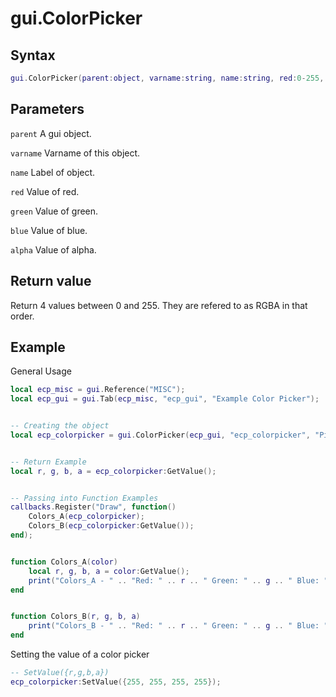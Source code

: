 # gui.ColorPicker

## Syntax
```lua
gui.ColorPicker(parent:object, varname:string, name:string, red:0-255, green:0-255, blue:0-255, alpha:0-255)
```

## Parameters
```parent``` A gui object.

```varname``` Varname of this object.

```name``` Label of object.

```red``` Value of red.

```green``` Value of green.

```blue``` Value of blue.

```alpha``` Value of alpha.

## Return value
Return 4 values between 0 and 255. They are refered to as RGBA in that order.

## Example

General Usage
```lua
local ecp_misc = gui.Reference("MISC");
local ecp_gui = gui.Tab(ecp_misc, "ecp_gui", "Example Color Picker");


-- Creating the object
local ecp_colorpicker = gui.ColorPicker(ecp_gui, "ecp_colorpicker", "Pick your color!", 255, 0, 0, 255);


-- Return Example
local r, g, b, a = ecp_colorpicker:GetValue();


-- Passing into Function Examples
callbacks.Register("Draw", function()
    Colors_A(ecp_colorpicker);
    Colors_B(ecp_colorpicker:GetValue());
end);


function Colors_A(color)
    local r, g, b, a = color:GetValue();
    print("Colors_A - " .. "Red: " .. r .. " Green: " .. g .. " Blue: " .. b .. " Alpha: " .. a);
end


function Colors_B(r, g, b, a)
    print("Colors_B - " .. "Red: " .. r .. " Green: " .. g .. " Blue: " .. b .. " Alpha: " .. a);
end
```

Setting the value of a color picker
```lua
-- SetValue({r,g,b,a})
ecp_colorpicker:SetValue({255, 255, 255, 255});
```